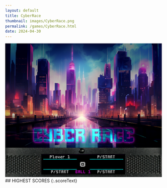 ```yaml
---
layout: default
title: CyberRace
thumbnail: images/CyberRace.png
permalink: /games/CyberRace.html
date: 2024-04-30
---
```


<img src="../images/CyberRace.png" class="gameThumbnail img-fluid mx-auto align-middle">
## HIGHEST SCORES
{:.scoreText}

